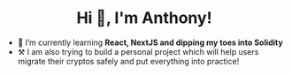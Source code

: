 <h1 align="center">Hi 👋, I'm Anthony!</h1>


- 🌱 I’m currently learning  **React, NextJS and dipping my toes into Solidity**
- ⚒ I am also trying to build a personal project which will help users migrate their cryptos safely and put everything into practice!

